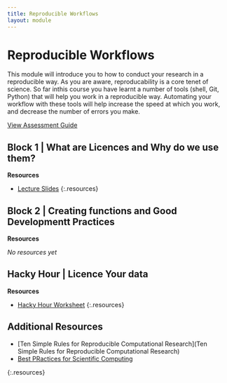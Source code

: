 ```yaml
---
title: Reproducible Workflows
layout: module
---
```



# Reproducible Workflows

This module will introduce you to how to conduct your research in a reproducible way. As you are aware, reproducability is a core tenet of science. So far inthis course you have learnt a number of tools (shell, Git, Python) that will help you work in a reproducible way. Automating your workflow with these tools will help increase the speed at which you work, and decrease the number of errors you make.

[View Assessment Guide](assessment.html)




## Block 1 | What are Licences and Why do we use them?


**Resources**

- [Lecture Slides](http://linkhere.com)
{:.resources}



## Block 2 | Creating functions and Good Developmentt Practices


**Resources**

_No resources yet_


## Hacky Hour | Licence Your data


**Resources**

- [Hacky Hour Worksheet](hacky-hour-worksheet.html)
{:.resources}


## Additional Resources
- [Ten Simple Rules for Reproducible Computational Research](Ten Simple Rules for Reproducible Computational Research)
- [Best PRactices for Scientific Computing](http://journals.plos.org/plosbiology/article?id=10.1371/journal.pbio.1001745)

{:.resources}
